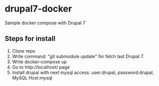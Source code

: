 # drupal7-docker
Sample docker compose with Drupal 7

## Steps for install
1. Clone repo
2. Write command: "git submodule update" for fetch last Drupal 7.
3. Write docker-compose up
4. Go to http://localhost/ page
5. Install drupal with next mysql access: user:drupal, password:drupal, MySQL Host:mysql

